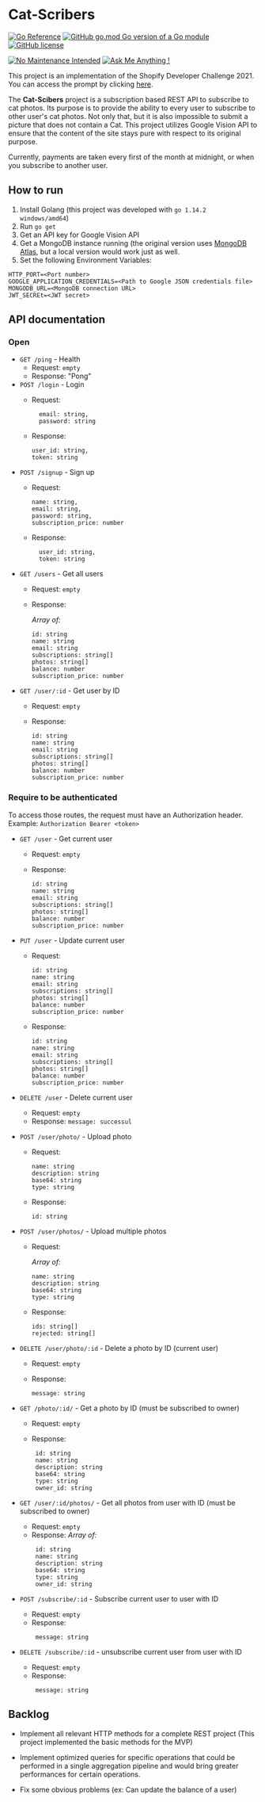# Cat-Scribers
[![Go Reference](https://pkg.go.dev/badge/github.com/EtienneBerube/cat-scribers.svg)](https://pkg.go.dev/github.com/EtienneBerube/cat-scribers)
[![GitHub go.mod Go version of a Go module](https://img.shields.io/github/go-mod/go-version/gomods/athens.svg)](https://github.com/gomods/athens)
[![GitHub license](https://img.shields.io/github/license/Naereen/StrapDown.js.svg)](https://github.com/EtienneBerube/cat-scribers/blob/main/LICENSE)

[![No Maintenance Intended](http://unmaintained.tech/badge.svg)](http://unmaintained.tech/)
[![Ask Me Anything !](https://img.shields.io/badge/Ask%20me-anything-1abc9c.svg)](https://GitHub.com/EtienneBerube)

This project is an implementation of the Shopify Developer Challenge 2021. You can access the prompt by clicking 
[here](https://docs.google.com/document/d/1ZKRywXQLZWOqVOHC4JkF3LqdpO3Llpfk_CkZPR8bjak/edit).

The __Cat-Scibers__ project is a subscription based REST API to subscribe to cat photos. Its purpose is to provide the 
ability to every user to subscribe to other user's cat photos. Not only that, but it is also impossible to submit a 
picture that does not contain a Cat. This project utilizes Google Vision API to ensure that the content of the site 
stays pure with respect to its original purpose.

Currently, payments are taken every first of the month at midnight, or when you subscribe to another user.

## How to run
1) Install Golang (this project was developed with `go 1.14.2 windows/amd64`)
2) Run `go get`
3) Get an API key for Google Vision API
4) Get a MongoDB instance running (the original version uses [MongoDB Atlas](https://www.mongodb.com/cloud/atlas), but a local version would work just as well. 
5) Set the following Environment Variables:
```Env
HTTP_PORT=<Port number>
GOOGLE_APPLICATION_CREDENTIALS=<Path to Google JSON credentials file> 
MONGODB_URL=<MongoDB connection URL>
JWT_SECREt=<JWT secret>
```


## API documentation

### Open
* `GET /ping` - Health
    * Request: `empty`
    * Response: "Pong"
* `POST /login` - Login
    * Request:
      ``` 
        email: string,
        password: string
      ```
      
    * Response: 
        ```
        user_id: string,
        token: string
        ```
* `POST /signup` - Sign up
    * Request:
      ``` 
      name: string,
      email: string,
      password: string,
      subscription_price: number
      ```
      
    * Response:
      ```
        user_id: string,
        token: string
      ```
* `GET /users` - Get all users
    * Request: `empty`
    
    * Response:

        _Array of:_
        ```
        id: string
        name: string
        email: string
        subscriptions: string[]
        photos: string[]
        balance: number
        subscription_price: number
       ```
* `GET /user/:id` - Get user by ID
    * Request: `empty`

    * Response:
        ```
        id: string
        name: string
        email: string
        subscriptions: string[]
        photos: string[]
        balance: number
        subscription_price: number
       ```

### Require to be authenticated
To access those routes, the request must have an Authorization header. Example: `Authorization Bearer <token> `

* `GET /user` - Get current user
    * Request: `empty`

    * Response:
        ```
        id: string
        name: string
        email: string
        subscriptions: string[]
        photos: string[]
        balance: number
        subscription_price: number
       ```
* `PUT /user` - Update current user
    * Request:
        ```
        id: string
        name: string
        email: string
        subscriptions: string[]
        photos: string[]
        balance: number
        subscription_price: number
       ```

    * Response:
        ```
        id: string
        name: string
        email: string
        subscriptions: string[]
        photos: string[]
        balance: number
        subscription_price: number
       ```
* `DELETE /user` - Delete current user
    * Request: `empty`
    * Response: `message: successul`
      
* `POST /user/photo/` - Upload photo
    * Request:
      ```
      name: string
      description: string
      base64: string
      type: string
      ```
  
    * Response:
      ```
      id: string
      ```
* `POST /user/photos/` - Upload multiple photos
    * Request:
      
      _Array of:_
        ```
        name: string
        description: string
        base64: string
        type: string
        ```

    * Response:
      ```
      ids: string[]
      rejected: string[]
      ```
* `DELETE /user/photo/:id` - Delete a photo by ID (current user)
    * Request: `empty`
    
    * Response:
       ```
       message: string
       ```
* `GET /photo/:id/` - Get a photo by ID (must be subscribed to owner)
    * Request: `empty`

    * Response:
       ```
        id: string
        name: string
        description: string
        base64: string
        type: string
        owner_id: string
        ```
* `GET /user/:id/photos/` - Get all photos from user with ID (must be subscribed to owner)
    * Request: `empty`
    * Response:
      _Array of:_
       ```
        id: string
        name: string
        description: string
        base64: string
        type: string
        owner_id: string
        ```
* `POST /subscribe/:id` - Subscribe current user to user with ID
    * Request: `empty`
    * Response:
       ```
        message: string
        ```
* `DELETE /subscribe/:id` - unsubscribe current user from user with ID
    * Request: `empty`
    * Response:
       ```
        message: string
        ```

## Backlog
* Implement all relevant HTTP methods for a complete REST project 
  (This project implemented the basic methods for the MVP)
    
* Implement optimized queries for specific operations that could be performed in a single aggregation pipeline 
  and would bring greater performances for certain operations.
  
* Fix some obvious problems (ex: Can update the balance of a user)

